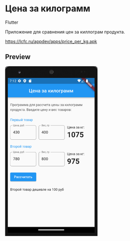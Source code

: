 # Цена за килограмм

Flutter

Приложение для сравнения цен за киллограм продукта.

https://lcfc.ru/appdev/apps/price_per_kg.apk

## Preview
<img src = 'assets/images/Screenshot_1.png' width = '300'>
